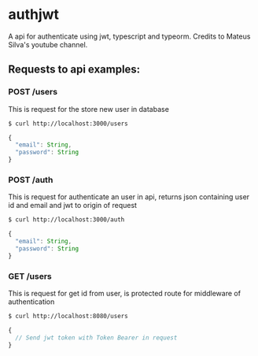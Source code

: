 # authjwt
A api for authenticate using jwt, typescript and typeorm.
Credits to Mateus Silva's youtube channel.

## Requests to api examples:
### POST /users
This is request for the store new user in database
```bash
$ curl http://localhost:3000/users
```
```js
{
  "email": String, 
  "password": String
}
```

### POST /auth
This is request for authenticate an user in api, returns json containing user id and email and jwt to origin of request
```bash
$ curl http://localhost:3000/auth
```
```js
{
  "email": String, 
  "password": String
}
```

### GET /users
This is request for get id from user, is protected route for middleware of authentication
```bash
$ curl http://localhost:8080/users
```
```js
{
  // Send jwt token with Token Bearer in request
}
```

